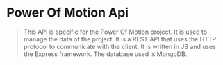 # Power Of Motion Api
> This API is specific for the Power Of Motion project. It is used to manage the data of the project. It is a REST API that uses the HTTP protocol to communicate with the client. It is written in JS and uses the Express framework. The database used is MongoDB.